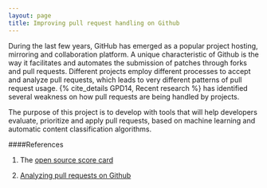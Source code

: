 ```yaml
---
layout: page
title: Improving pull request handling on Github
---
```


During the last few years, GitHub has emerged as a popular project hosting,
mirroring and collaboration platform. A unique characteristic of Github is
the way it facilitates and automates the submission of patches through
forks and pull requests. Different projects employ different processes to
accept and analyze pull requests, which leads to very different patterns of
pull request usage. {% cite_details GPD14, Recent research %} has identified
several weakness on how pull requests are being handled by projects.

The purpose of this project is to develop with tools that will help
developers evaluate, prioritize and apply pull requests, based on 
machine learning and automatic content classification algorithms.

####References

1. The [open source score card](http://osrc.dfm.io/)

2. [Analyzing pull requests on Github](/blog/on-github-pull-requests/)
